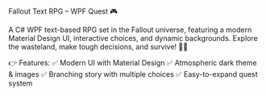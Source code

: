 Fallout Text RPG – WPF Quest 🎮

A C# WPF text-based RPG set in the Fallout universe, featuring a modern Material Design UI, interactive choices, and dynamic backgrounds. Explore the wasteland, make tough decisions, and survive! 🚀💥

👉 Features:
✅ Modern UI with Material Design
✅ Atmospheric dark theme & images
✅ Branching story with multiple choices
✅ Easy-to-expand quest system
